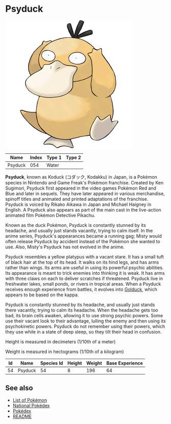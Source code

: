 # Psyduck


![Psyduck](images/054.png)

| **Name** | **Index** | **Type 1** | **Type 2** |
|----|----|----|----|
| Psyduck | 054 | Water  |  |

**Psyduck**, known as Koduck (&#x30b3;&#x30c0;&#x30c3;&#x30af;, Kodakku) in Japan, is a Pok&#x00e9;mon species in Nintendo and Game Freak's Pok&#x00e9;mon franchise. Created by Ken Sugimori, Psyduck first appeared in the video games Pok&#x00e9;mon Red and Blue and later in sequels. They have later appeared in various merchandise, spinoff titles and animated and printed adaptations of the franchise. Psyduck is voiced by Rikako Aikawa in Japan and Michael Haigney in English. A Psyduck also appears as part of the main cast in the live-action animated film Pok&#x00e9;mon Detective Pikachu.

Known as the duck Pok&#x00e9;mon, Psyduck is constantly stunned by its headache, and usually just stands vacantly, trying to calm itself. In the anime series, Psyduck's appearances became a running gag; Misty would often release Psyduck by accident instead of the Pok&#x00e9;mon she wanted to use. Also, Misty's Psyduck has not evolved in the anime.

Psyduck resembles a yellow platypus with a vacant stare. It has a small tuft of black hair at the top of its head. It walks on its hind legs, and has arms rather than wings. Its arms are useful in using its powerful psychic abilities. Its appearance is meant to trick enemies into thinking it is weak. It has arms with three claws on each to deliver scratches if threatened. Psyduck live in freshwater lakes, small ponds, or rivers in tropical areas. When a Psyduck receives enough experience from battles, it evolves into [Golduck](Golduck.md), which appears to be based on the kappa.

Psyduck is constantly stunned by its headache, and usually just stands there vacantly, trying to calm its headache. When the headache gets too bad, its brain cells awaken, allowing it to use strong psychic powers. Some use their vacant look to their advantage, lulling the enemy and then using its psychokinetic powers. Psyduck do not remember using their powers, which they use while in a state of deep sleep, so they tilt their head in confusion.

Height is measured in decimeters (1/10th of a meter)

Weight is measured in hectograms (1/10th of a kilogram)

| **Id** | **Name** | **Species Id** | **Height** | **Weight** | **Base Experience** |
|--------|----------|----------------|------------|------------|---------------------|
| 54 | Psyduck | 54 | 8 | 196 | 64 |


## See also

- [List of Pokémon](../pokemon.md)
- [National Pokédex](../national_pokedex.md)
- [Pokédex](../pokedex.md)
- [README](../README.md)
